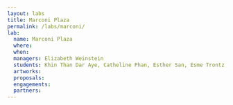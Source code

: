 ```yaml
---
layout: labs
title: Marconi Plaza
permalink: /labs/marconi/
lab:
  name: Marconi Plaza
  where:
  when:
  managers: Elizabeth Weinstein
  students: Khin Than Dar Aye, Catheline Phan, Esther San, Esme Trontz, and Alina Wang
  artworks:
  proposals:
  engagements:
  partners:
---
```

